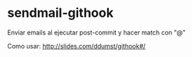 # sendmail-githook

Enviar emails al ejecutar post-commit y hacer match con "@"

Como usar: http://slides.com/ddumst/githook#/
